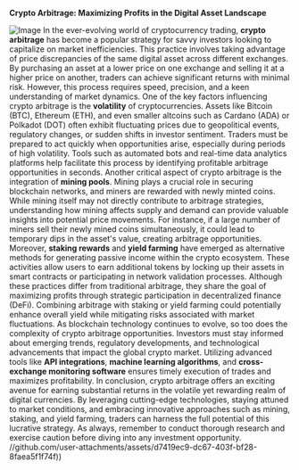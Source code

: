 **Crypto Arbitrage: Maximizing Profits in the Digital Asset Landscape**

![Image](https://github.com/user-attachments/assets/4a25d116-2220-4385-b08e-f287af8fcbc4)
In the ever-evolving world of cryptocurrency trading, **crypto arbitrage** has become a popular strategy for savvy investors looking to capitalize on market inefficiencies. This practice involves taking advantage of price discrepancies of the same digital asset across different exchanges. By purchasing an asset at a lower price on one exchange and selling it at a higher price on another, traders can achieve significant returns with minimal risk. However, this process requires speed, precision, and a keen understanding of market dynamics.
One of the key factors influencing crypto arbitrage is the **volatility** of cryptocurrencies. Assets like Bitcoin (BTC), Ethereum (ETH), and even smaller altcoins such as Cardano (ADA) or Polkadot (DOT) often exhibit fluctuating prices due to geopolitical events, regulatory changes, or sudden shifts in investor sentiment. Traders must be prepared to act quickly when opportunities arise, especially during periods of high volatility. Tools such as automated bots and real-time data analytics platforms help facilitate this process by identifying profitable arbitrage opportunities in seconds.
Another critical aspect of crypto arbitrage is the integration of **mining pools**. Mining plays a crucial role in securing blockchain networks, and miners are rewarded with newly minted coins. While mining itself may not directly contribute to arbitrage strategies, understanding how mining affects supply and demand can provide valuable insights into potential price movements. For instance, if a large number of miners sell their newly mined coins simultaneously, it could lead to temporary dips in the asset's value, creating arbitrage opportunities.
Moreover, **staking rewards** and **yield farming** have emerged as alternative methods for generating passive income within the crypto ecosystem. These activities allow users to earn additional tokens by locking up their assets in smart contracts or participating in network validation processes. Although these practices differ from traditional arbitrage, they share the goal of maximizing profits through strategic participation in decentralized finance (DeFi). Combining arbitrage with staking or yield farming could potentially enhance overall yield while mitigating risks associated with market fluctuations.
As blockchain technology continues to evolve, so too does the complexity of crypto arbitrage opportunities. Investors must stay informed about emerging trends, regulatory developments, and technological advancements that impact the global crypto market. Utilizing advanced tools like **API integrations**, **machine learning algorithms**, and **cross-exchange monitoring software** ensures timely execution of trades and maximizes profitability.
In conclusion, crypto arbitrage offers an exciting avenue for earning substantial returns in the volatile yet rewarding realm of digital currencies. By leveraging cutting-edge technologies, staying attuned to market conditions, and embracing innovative approaches such as mining, staking, and yield farming, traders can harness the full potential of this lucrative strategy. As always, remember to conduct thorough research and exercise caution before diving into any investment opportunity. 
 //github.com/user-attachments/assets/d7419ec9-dc67-403f-bf28-8faea5f1f74f))
